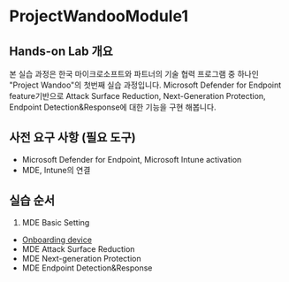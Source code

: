 # ProjectWandooModule1
## Hands-on Lab 개요
본 실습 과정은 한국 마이크로소프트와 파트너의 기술 협력 프로그램 중 하나인 "Project Wandoo"의 첫번째 실습 과정입니다. Microsoft Defender for Endpoint feature기반으로 Attack Surface Reduction, Next-Generation Protection, Endpoint Detection&Response에 대한 기능을 구현 해봅니다. 

## 사전 요구 사항 (필요 도구)

* Microsoft Defender for Endpoint, Microsoft Intune activation
* MDE, Intune의 연결

## 실습 순서

1. MDE Basic Setting
  * [Onboarding device](https://github.com/Kittiyayaong/ProjectWandooModule1/blob/main/MDE%20Basic%20Setting-01.Onboarding%20Device.md)
* MDE Attack Surface Reduction
* MDE Next-generation Protection
* MDE Endpoint Detection&Response
